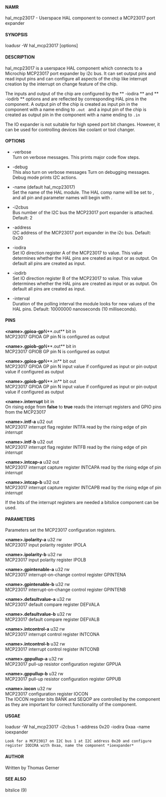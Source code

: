 #### NAMR
hal_mcp23017 - Userspace HAL component to connect a MCP23017 port expander

#### SYNOPSIS
loadusr -W hal_mcp23017 [options]

#### DESCRIPTION
hal_mcp23017 is a userspace HAL component which connects to a Microchip MCP23017 
port expander by i2c bus. It can set output pins and read input pins and can configure
all aspects of the chip like interrupt creation by the interrupt on change feature 
of the chip.

The inputs and output of the chip are configured by the ** -iodira ** and ** -iodirb **
options and are reflected by corresponding HAL pins in the component. A output pin of the 
chip is created as input pin in the component with a name ending to ```.out ``` and a input pin
of the chip is created as output pin in the component with a name ending to ```.in ```

The IO expander is not suitable for high speed port bit changes. However, it can be used for
controlling devices like coolant or tool changer.

#### OPTIONS
* -verbose  
    Turn on verbose messages. This prints major code flow steps.

* -debug  
    This also turn on verbose messages
    Turn on debugging messages. Debug mode prints I2C actions.

* -name <string> (default hal_mcp23017)  
    Set the name of the HAL module.  The HAL comp name will be set to <string>, and all pin
    and parameter names will begin with <string>.

* -i2cbus <number>  
    Bus number of the I2C bus the MCP23017 port expander is attached. Default: 2

* -address <number>  
    I2C address of the MCP23017 port expander in the i2c bus. Default: 0x20

* -iodira <value>  
    Set IO direction register A of the MCP23017 to value. This value determines whether
    the HAL pins are created as input or as output. On default all pins are created as
    input.

* -iodirb <value>  
    Set IO direction register B of the MCP23017 to value. This value determines whether
    the HAL pins are created as input or as output. On default all pins are created as
    input.

* -interval <duration in nanoseconds>  
    Duration of the polling interval the module looks for new values of the HAL pins.
    Default: 10000000 nanoseconds (10 milliseconds).

#### PINS
 **\<name\>.gpioa-gp**N**.out**  bit in  
    MCP23017 GPIOA GP pin N is configured as output
    
 **\<name\>.gpiob-gp**N**.out**  bit in  
    MCP23017 GPIOB GP pin N is configured as output
    
 **\<name\>.gpioa-gp**N**.in**  bit out  
    MCP23017 GPIOA GP pin N input value if configured as input or pin output value if configured as output
    
 **\<name\>.gpiob-gp**N**.in**  bit out  
    MCP23017 GPIOA GP pin N input value if configured as input or pin output value if configured as output

 **\<name\>.interrupt**  bit in   
    On rising edge from **false** to **true** reads the interrupt registers and GPIO pins from the MCP23017

 **\<name\>.intf-a** u32 out  
    MCP23017 interrupt flag register INTFA read by the rising edge of pin *interrupt*

 **\<name\>.intf-b** u32 out  
    MCP23017 interrupt flag register INTFB read by the rising edge of pin *interrupt*

 **\<name\>.intcap-a** u32 out  
    MCP23017 interrupt capture register INTCAPA read by the rising edge of pin *interrupt*

 **\<name\>.intcap-b** u32 out  
    MCP23017 interrupt capture register INTCAPB read by the rising edge of pin *interrupt*
    
If the bits of the interrupt registers are needed a bitslice component can be used.

#### PARAMETERS
Parameters set the MCP23017 configuration registers.

 **\<name\>.ipolarity-a** u32 rw  
    MCP23017 input polarity register IPOLA

 **\<name\>.ipolarity-b** u32 rw  
    MCP23017 input polarity register IPOLB

 **\<name\>.gpintenable-a** u32 rw  
    MCP23017 interrupt-on-change control register GPINTENA

 **\<name\>.gpintenable-b** u32 rw  
    MCP23017 interrupt-on-change control register GPINTENB

 **\<name\>.defaultvalue-a** u32 rw  
    MCP23017 default compare register DEFVALA

 **\<name\>.defaultvalue-b** u32 rw  
    MCP23017 default compare register DEFVALB

 **\<name\>.intcontrol-a** u32 rw  
    MCP23017 interrupt control register INTCONA

 **\<name\>.intcontrol-b** u32 rw  
    MCP23017 interrupt control register INTCONB

 **\<name\>.gppullup-a** u32 rw  
    MCP23017 pull-up resistor configuration register GPPUA

 **\<name\>.gppullup-b** u32 rw  
    MCP23017 pull-up resistor configuration register GPPUB

 **\<name\>.iocon** u32 rw  
    MCP23017 configuration register IOCON  
    The IOCON register bits BANK and SEQOP are controlled by the component as they are 
    important for correct functionality of the component.

#### USGAE
loadusr -W hal_mcp23017 -i2cbus 1 -address 0x20 -iodira 0xaa -name ioexpander

    Look for a MCP23017 on I2C bus 1 at I2C address 0x20 and configure register IODIRA with 0xaa, name the component *ioexpander* 

#### AUTHOR
Written by Thomas Gerner

#### SEE ALSO
bitslice (9)

